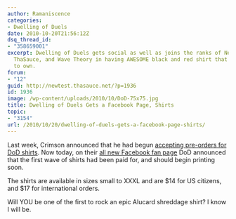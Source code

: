 ```yaml
---
author: Ramaniscence
categories:
- Dwelling of Duels
date: 2010-10-20T21:56:12Z
dsq_thread_id:
- "358659001"
excerpt: Dwelling of Duels gets social as well as joins the ranks of Nerdapalooza,
  ThaSauce, and Wave Theory in having AWESOME black and red shirt that I <strong>have</strong>
  to own.
forum:
- "12"
guid: http://newtest.thasauce.net/?p=1936
id: 1936
image: /wp-content/uploads/2010/10/DoD-75x75.jpg
title: Dwelling of Duels Gets a Facebook Page, Shirts
topic:
- "3154"
url: /2010/10/20/dwelling-of-duels-gets-a-facebook-page-shirts/
---
```


Last week, Crimson announced that he had begun <a href="http://dwellingofduels.net/index.php?option=com_content&amp;view=article&amp;id=80:dod-shirts-preorder&amp;catid=1:latest-news&amp;Itemid=50" target="_blank" rel="nofollow">accepting pre-orders for DoD shirts</a>. Now today, on their <a href="http://www.facebook.com/pages/Dwelling-of-Duels/160975350590652" target="_blank" rel="nofollow">all new Facebook fan page</a> DoD announced that the first wave of shirts had been paid for, and should begin printing soon.

The shirts are available in sizes small to XXXL and are $14 for US citizens, and $17 for international orders.

Will YOU be one of the first to rock an epic Alucard shreddage shirt? I know I will be.
